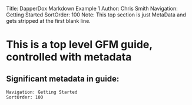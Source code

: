 Title: DapperDox Markdown Example 1
Author: Chris Smith
Navigation: Getting Started 
SortOrder: 100
Note: This top section is just MetaData and gets stripped at the first blank line.

# This is a top level GFM guide, controlled with metadata

## Significant metadata in guide:
```HTTP
Navigation: Getting Started
SortOrder: 100
```
